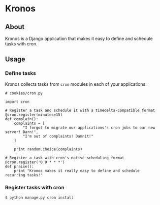 # Kronos

## About

Kronos is a Django application that makes it easy to define and schedule tasks with cron.

## Usage

### Define tasks

Kronos collects tasks from `cron` modules in each of your applications:

    # cookies/cron.py

    import cron
    
    # Register a task and schedule it with a timedelta-compatible format
    @cron.register(minutes=15)
    def complain():
        complaints = [
            "I forgot to migrate our applications's cron jobs to our new server! Darn!",
            "I'm out of complaints! Damnit!"
        ]

        print random.choice(complaints)

    # Register a task with cron's native scheduling format
    @cron.register('0 0 * * *')
    def praise():
        print "Kronos makes it really easy to define and schedule recurring tasks!"


### Register tasks with cron

    $ python manage.py cron install
